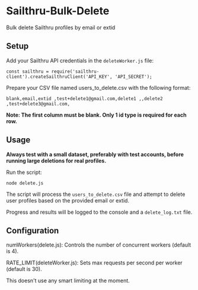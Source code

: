 # Sailthru-Bulk-Delete
Bulk delete Sailthru profiles by email or extid

## Setup
Add your Sailthru API credentials in the `deleteWorker.js` file:

`const sailthru = require('sailthru-client').createSailthruClient('API_KEY', 'API_SECRET');`

Prepare your CSV file named users_to_delete.csv with the following format:

`blank,email,extid
,test+delete1@gmail.com,delete1
,,delete2
,test+delete3@gmail.com,`

**Note: The first column must be blank. Only 1 id type is required for each row.**

## Usage
**Always test with a small dataset, preferably with test accounts, before running large deletions for real profiles.**

Run the script:

`node delete.js`

The script will process the `users_to_delete.csv` file and attempt to delete user profiles based on the provided email or extid.

Progress and results will be logged to the console and a `delete_log.txt` file.

## Configuration
numWorkers(delete.js): Controls the number of concurrent workers (default is 4).

RATE_LIMIT(deleteWorker.js): Sets max requests per second per worker (default is 30).

This doesn't use any smart limiting at the moment.
